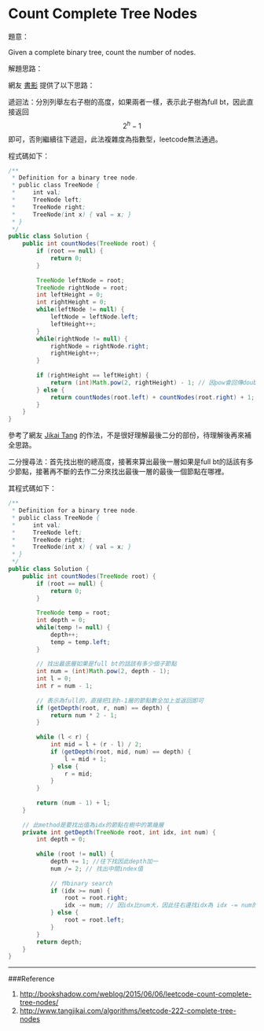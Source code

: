 # Count Complete Tree Nodes

[]()

題意：

Given a complete binary tree, count the number of nodes.


解題思路：

網友 [書影](http://bookshadow.com/weblog/2015/06/06/leetcode-count-complete-tree-nodes/) 提供了以下思路：

遞迴法：分別列舉左右子樹的高度，如果兩者一樣，表示此子樹為full bt，因此直接返回 $$2^h - 1$$即可，否則繼續往下遞迴，此法複雜度為指數型，leetcode無法通過。

程式碼如下：

```java
/**
 * Definition for a binary tree node.
 * public class TreeNode {
 *     int val;
 *     TreeNode left;
 *     TreeNode right;
 *     TreeNode(int x) { val = x; }
 * }
 */
public class Solution {
    public int countNodes(TreeNode root) {
        if (root == null) {
            return 0;
        }
        
        TreeNode leftNode = root;
        TreeNode rightNode = root;
        int leftHeight = 0;
        int rightHeight = 0;
        while(leftNode != null) {
            leftNode = leftNode.left;
            leftHeight++;
        }
        while(rightNode != null) {
            rightNode = rightNode.right;
            rightHeight++;
        }
        
        if (rightHeight == leftHeight) {
            return (int)Math.pow(2, rightHeight) - 1; // 因pow會回傳double
        } else {
            return countNodes(root.left) + countNodes(root.right) + 1; //加上root本身的那個節點，因此加一
        }
    }
}
```

參考了網友 [Jikai Tang](http://www.tangjikai.com/algorithms/leetcode-222-complete-tree-nodes) 的作法，不是很好理解最後二分的部份，待理解後再來補全思路。

二分搜尋法：首先找出樹的總高度，接著來算出最後一層如果是full bt的話該有多少節點，接著再不斷的去作二分來找出最後一層的最後一個節點在哪裡。

其程式碼如下：

```java
/**
 * Definition for a binary tree node.
 * public class TreeNode {
 *     int val;
 *     TreeNode left;
 *     TreeNode right;
 *     TreeNode(int x) { val = x; }
 * }
 */
public class Solution {
    public int countNodes(TreeNode root) {
        if (root == null) {
            return 0;
        }
        
        TreeNode temp = root;
        int depth = 0;
        while(temp != null) {
            depth++;
            temp = temp.left;
        }
        
        // 找出最底層如果是full bt的話該有多少個子節點
        int num = (int)Math.pow(2, depth - 1);
        int l = 0;
        int r = num - 1;
        
        // 表示為full的，直接把1到h-1層的節點數全加上並返回即可
        if (getDepth(root, r, num) == depth) {
            return num * 2 - 1;
        }
        
        while (l < r) {
            int mid = l + (r - l) / 2;
            if (getDepth(root, mid, num) == depth) {
                l = mid + 1;
            } else {
                r = mid;
            }
        }
        
        return (num - 1) + l;
    }
    
    // 此method是要找出值為idx的節點在樹中的第幾層
    private int getDepth(TreeNode root, int idx, int num) {
        int depth = 0;
        
        while (root != null) {
            depth += 1; //往下找因此depth加一
            num /= 2; // 找出中間index值
            
            // 作binary search
            if (idx >= num) {
                root = root.right;
                idx -= num; // 因idx比num大，因此往右邊找idx為 idx -= num的，
            } else {
                root = root.left;
            }
        }
        return depth;
    }
}
```


---
###Reference
1. http://bookshadow.com/weblog/2015/06/06/leetcode-count-complete-tree-nodes/
2. http://www.tangjikai.com/algorithms/leetcode-222-complete-tree-nodes